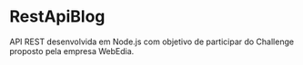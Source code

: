 # RestApiBlog

API REST desenvolvida em Node.js com objetivo de participar do Challenge proposto pela empresa WebEdia.
